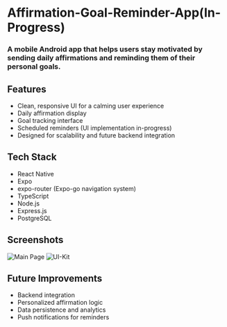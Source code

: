 # Affirmation-Goal-Reminder-App(In-Progress)

### A mobile Android app that helps users stay motivated by sending daily affirmations and reminding them of their personal goals.

## Features

- Clean, responsive UI for a calming user experience
- Daily affirmation display
- Goal tracking interface
- Scheduled reminders (UI implementation in-progress)
- Designed for scalability and future backend integration

## Tech Stack
- React Native
- Expo
- expo-router (Expo-go navigation system)
- TypeScript
- Node.js
- Express.js
- PostgreSQL

## Screenshots
![Main Page](https://github.com/user-attachments/assets/9fb433b9-5bff-4e27-ace5-aba02b6fb5ec)
![UI-Kit](https://github.com/user-attachments/assets/37eb7410-711a-4ae9-bc41-d32e34f759fd)


## Future Improvements

- Backend integration
- Personalized affirmation logic
- Data persistence and analytics
- Push notifications for reminders


